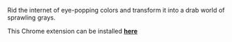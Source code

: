 Rid the internet of eye-popping colors and transform it into a drab world of
sprawling grays.

This Chrome extension can be installed
[**here**](https://chrome.google.com/webstore/detail/boring-colors/klolbbenemkhaahopnhkgconikpdimbp)
